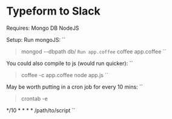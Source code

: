 # Typeform to Slack

Requires:
Mongo DB
NodeJS

Setup:
Run mongoJS:
``
> mongod --dbpath db/
``
Run app.coffee
``
> coffee app.coffee
``

You could also compile to js (would run quicker):
``
> coffee -c app.coffee
> node app.js
``

May be worth putting in a cron job for every 10 mins:
``
> crontab -e

*/10 * * * * /path/to/script
``
